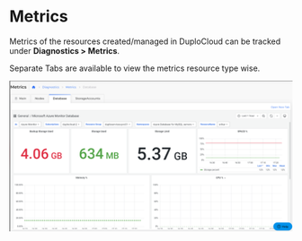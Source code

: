 # Metrics

Metrics of the resources created/managed in DuploCloud can be tracked under **Diagnostics > Metrics**.

Separate Tabs are available to view the metrics resource type wise.

![Metrics dashboard](../../.gitbook/assets/image.png)
